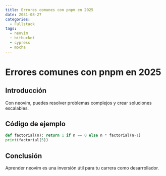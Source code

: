 ```yaml
---
title: Errores comunes con pnpm en 2025
date: 2031-08-27
categories:
  - Fullstack
tags:
  - neovim
  - bitbucket
  - cypress
  - mocha
---
```


# Errores comunes con pnpm en 2025

## Introducción

Con neovim, puedes resolver problemas complejos y crear soluciones escalables.

## Código de ejemplo

```python
def factorial(n): return 1 if n == 0 else n * factorial(n-1)
print(factorial(5))
```

## Conclusión

Aprender neovim es una inversión útil para tu carrera como desarrollador.